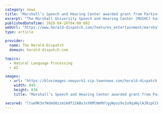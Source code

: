```yaml
---
category: news
title: "Marshall’s Speech and Hearing Center awarded grant from Parkinson Voice Project"
excerpt: "The Marshall University Speech and Hearing Center (MUSHC) has been awarded its third grant from the Parkinson Voice Project in recognition of their ongoing SPEAK OUT! & LOUD"
publishedDateTime: 2020-04-26T04:00:00Z
webUrl: "https://www.herald-dispatch.com/features_entertainment/marshall-s-speech-and-hearing-center-awarded-grant-from-parkinson-voice-project/article_df71843a-8c1d-5bbd-84f5-865f57700228.html"
type: article

provider:
  name: The Herald-Dispatch
  domain: herald-dispatch.com

topics:
  - Natural Language Processing
  - AI

images:
  - url: "https://bloximages.newyork1.vip.townnews.com/herald-dispatch.com/content/tncms/assets/v3/editorial/6/e2/6e2c4b3d-433b-544d-97de-8e6f2902f1ef/5ea3578b52923.image.jpg?resize=945%2C630"
    width: 945
    height: 630
    title: "Marshall’s Speech and Hearing Center awarded grant from Parkinson Voice Project"

secured: "ltueMK3n7WdmO0zzm1A9T22ABxJsYRMlNmMVlgyWyoz9v2u9qaNylAJRzpCCbMj5Hes6yzno2BjwbM7GObjk7faoemUY4al2cg6cuXJmDNEz25COwOwgX8U0SP/D3YO6nIfLl2BB6ZG7AuxOkDOhTjMvOpN8ZJGj6L3TreoX5opIP8vF9pKbA/HhGKXn7JhpZU3MyX/9UkjF4WzvNTWAVamwAZ/r7V8DJEMh0f2Mzb10ZmF/O74tuoA5wP2uOq/oXWzBYHTfVx20yEUhCsUx8lJv9IuwQNZW+l67u9YAgBKYK4iGQJSUKTp6coRfpM9U;njMRkzIGNqF5sQA3/eb9Lg=="
---
```


